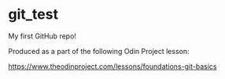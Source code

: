 # git_test
My first GitHub repo!

Produced as a part of the following Odin Project lesson:

https://www.theodinproject.com/lessons/foundations-git-basics

